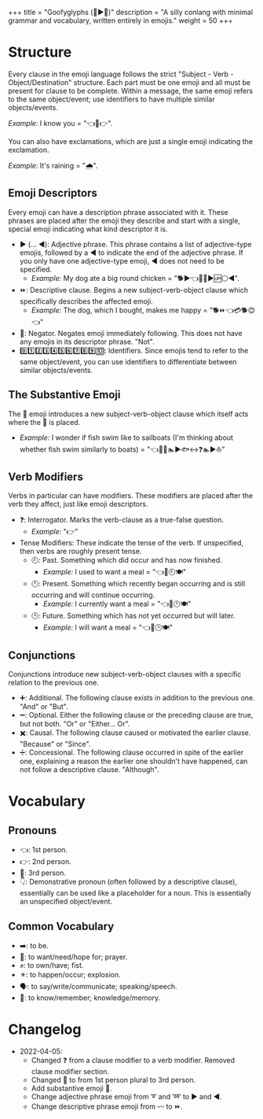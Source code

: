 +++
title = "Goofyglyphs (📜▶🤪)"
description = "A silly conlang with minimal grammar and vocabulary, written entirely in emojis."
weight = 50
+++

# Structure

Every clause in the emoji language follows the strict "Subject - Verb -
Object/Destination" structure. Each part must be one emoji and all must be
present for clause to be complete. Within a message, the same emoji refers to
the same object/event; use identifiers to have multiple similar objects/events.

*Example:* I know you = "👈🧠👉".

You can also have exclamations, which are just a single emoji indicating the
exclamation.

*Example:* It's raining = "🌧️".

## Emoji Descriptors

Every emoji can have a description phrase associated with it. These phrases are
placed after the emoji they describe and start with a single, special emoji
indicating what kind descriptor it is.

* ▶ (... ◀): Adjective phrase. This phrase contains a list of
  adjective-type emojis, followed by a ◀ to indicate the end of the adjective
  phrase. If you only have one adjective-type emoji, ◀ does not need to be
  specified.
  * *Example:* My dog ate a big round chicken = "🐕▶👈🍴🐔▶🆙⚪◀".
* ⏩: Descriptive clause. Begins a new subject-verb-object clause which
  specifically describes the affected emoji.
  * *Example:* The dog, which I bought, makes me happy = "🐕⏩👈💳🐕😊👈"
* 🚫: Negator. Negates emoji immediately following. This does not have any
  emojis in its descriptor phrase. "Not".
* 0️⃣1️⃣2️⃣3️⃣4️⃣5️⃣6️⃣7️⃣8️⃣9️⃣🔟: Identifiers. Since emojis tend to refer to the same
  object/event, you can use identifiers to differentiate between similar
  objects/events.

## The Substantive Emoji

The 🔼 emoji introduces a new subject-verb-object clause which itself acts where
the 🔼 is placed.
* *Example:* I wonder if fish swim like to sailboats (I'm thinking about whether
  fish swim similarly to boats) = "👈🤔🔼🏊▶🐟↔️❓🏊▶⛵"

## Verb Modifiers

Verbs in particular can have modifiers. These modifiers are placed after the
verb they affect, just like emoji descriptors.

* ❓: Interrogator. Marks the verb-clause as a true-false question.
  * *Example:* "👉"
* Tense Modifiers: These indicate the tense of the verb. If unspecified, then
  verbs are roughly present tense.
  * 🕘: Past. Something which did occur and has now finished.
    * *Example:* I used to want a meal = "👈🙏🕘🍽️"
  * 🕛: Present. Something which recently began occurring and is still occurring
    and will continue occurring.
    * *Example:* I currently want a meal = "👈🙏🕛🍽️"
  * 🕒: Future. Something which has not yet occurred but will later.
    * *Example:* I will want a meal = "👈🙏🕒🍽️"

## Conjunctions

Conjunctions introduce new subject-verb-object clauses with a specific relation
to the previous one.

* ➕: Additional. The following clause exists in addition to the previous one.
  "And" or "But".
* ➖: Optional. Either the following clause or the preceding clause are true,
  but not both. "Or" or "Either... Or".
* ✖️: Causal. The following clause caused or motivated the earlier clause.
  "Because" or "Since".
* ➗: Concessional. The following clause occurred in spite of the earlier one,
  explaining a reason the earlier one shouldn't have happened, can not follow a
  descriptive clause. "Although".

# Vocabulary

## Pronouns

* 👈: 1st person.
* 👉: 2nd person.
* 👐: 3rd person.
* 👇: Demonstrative pronoun (often followed by a descriptive clause),
  essentially can be used like a placeholder for a noun. This is essentially an
  unspecified object/event.

## Common Vocabulary

* ➡️: to be.
* 🙏: to want/need/hope for; prayer.
* ✊: to own/have; fist.
* ✴️: to happen/occur; explosion.
* 🗣️: to say/write/communicate; speaking/speech.
* 🧠: to know/remember; knowledge/memory.

# Changelog

* 2022-04-05:
  * Changed ❓ from a clause modifier to a verb modifier. Removed clause
    modifier section.
  * Changed 👐 to from 1st person plural to 3rd person.
  * Add substantive emoji 🔼.
  * Change adjective phrase emoji from ➰ and ➿ to ▶️ and ◀️.
  * Change descriptive phrase emoji from 〰️ to  ⏩.
